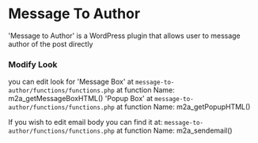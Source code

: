 # Message To Author
'Message to Author' is a WordPress plugin that  allows user to message author of the post directly 

### Modify Look
   you can edit look for 
        'Message Box'   at `message-to-author/functions/functions.php` at  function Name:   m2a_getMessageBoxHTML()
        'Popup Box'     at `message-to-author/functions/functions.php` at  function Name:   m2a_getPopupHTML()

   If you wish to edit email body you can find it at: `message-to-author/functions/functions.php` at function Name:  m2a_sendemail()
   
